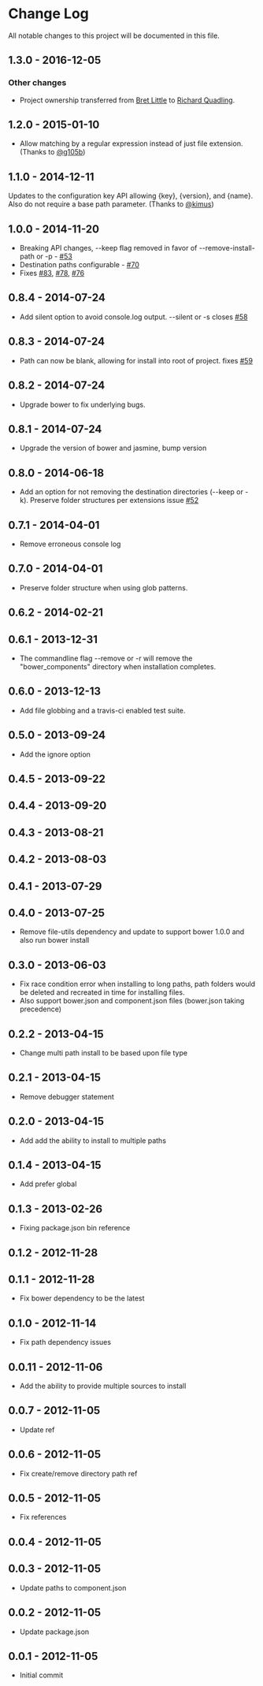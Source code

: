 # Change Log
All notable changes to this project will be documented in this file.

## 1.3.0 - 2016-12-05

### Other changes

- Project ownership transferred from [Bret Little](https://github.com/blittle) to [Richard Quadling](https://github.com/rquadling).

## 1.2.0 - 2015-01-10

- Allow matching by a regular expression instead of just file extension. (Thanks to [@g105b](https://github.com/rquadling/bower-installer/pull/101))

## 1.1.0 - 2014-12-11

Updates to the configuration key API allowing {key}, {version}, and {name}. Also do not require a base path parameter. (Thanks to [@kimus](http://github.com/rquadling/bower-installer/pull/96))

## 1.0.0 - 2014-11-20
- Breaking API changes, --keep flag removed in favor of --remove-install-path or -p - [#53](https://github.com/rquadling/bower-installer/issues/53)
- Destination paths configurable - [#70](https://github.com/rquadling/bower-installer/pull/70)
- Fixes [#83](https://github.com/rquadling/bower-installer/pull/83), [#78](https://github.com/rquadling/bower-installer/pull/78), [#76](https://github.com/rquadling/bower-installer/pull/76)

## 0.8.4 - 2014-07-24

- Add silent option to avoid console.log output. --silent or -s closes [#58](https://github.com/rquadling/bower-installer/pull/58)
 
## 0.8.3 - 2014-07-24

- Path can now be blank, allowing for install into root of project. fixes [#59](https://github.com/rquadling/bower-installer/pull/59)

## 0.8.2 - 2014-07-24

- Upgrade bower to fix underlying bugs.

## 0.8.1 - 2014-07-24

- Upgrade the version of bower and jasmine, bump version

## 0.8.0 - 2014-06-18

- Add an option for not removing the destination directories (--keep or -k). Preserve folder structures per extensions issue [#52](https://github.com/rquadling/bower-installer/pull/52)

## 0.7.1 - 2014-04-01

- Remove erroneous console log

## 0.7.0 - 2014-04-01
 
- Preserve folder structure when using glob patterns.

## 0.6.2 - 2014-02-21

## 0.6.1 - 2013-12-31 

- The commandline flag --remove or -r will remove the "bower_components" directory when installation completes.

## 0.6.0 - 2013-12-13

- Add file globbing and a travis-ci enabled test suite.

## 0.5.0 - 2013-09-24

- Add the ignore option

## 0.4.5 - 2013-09-22

## 0.4.4 - 2013-09-20

## 0.4.3 - 2013-08-21

## 0.4.2 - 2013-08-03

## 0.4.1 - 2013-07-29

## 0.4.0 - 2013-07-25

- Remove file-utils dependency and update to support bower 1.0.0 and also run bower install

## 0.3.0 - 2013-06-03

- Fix race condition error when installing to long paths, path folders would be deleted and recreated in time for installing files.
- Also support bower.json and component.json files (bower.json taking precedence)

## 0.2.2 - 2013-04-15

- Change multi path install to be based upon file type

## 0.2.1 - 2013-04-15

- Remove debugger statement

## 0.2.0 - 2013-04-15

- Add add the ability to install to multiple paths

## 0.1.4 - 2013-04-15

- Add prefer global

## 0.1.3 - 2013-02-26

- Fixing package.json bin reference

## 0.1.2 - 2012-11-28

## 0.1.1 - 2012-11-28

- Fix bower dependency to be the latest

## 0.1.0 - 2012-11-14

- Fix path dependency issues

## 0.0.11 - 2012-11-06

- Add the ability to provide multiple sources to install

## 0.0.7 - 2012-11-05

- Update ref

## 0.0.6 - 2012-11-05

- Fix create/remove directory path ref

## 0.0.5 - 2012-11-05

- Fix references

## 0.0.4 - 2012-11-05

## 0.0.3 - 2012-11-05

- Update paths to component.json

## 0.0.2 - 2012-11-05

- Update package.json

## 0.0.1 - 2012-11-05

- Initial commit

